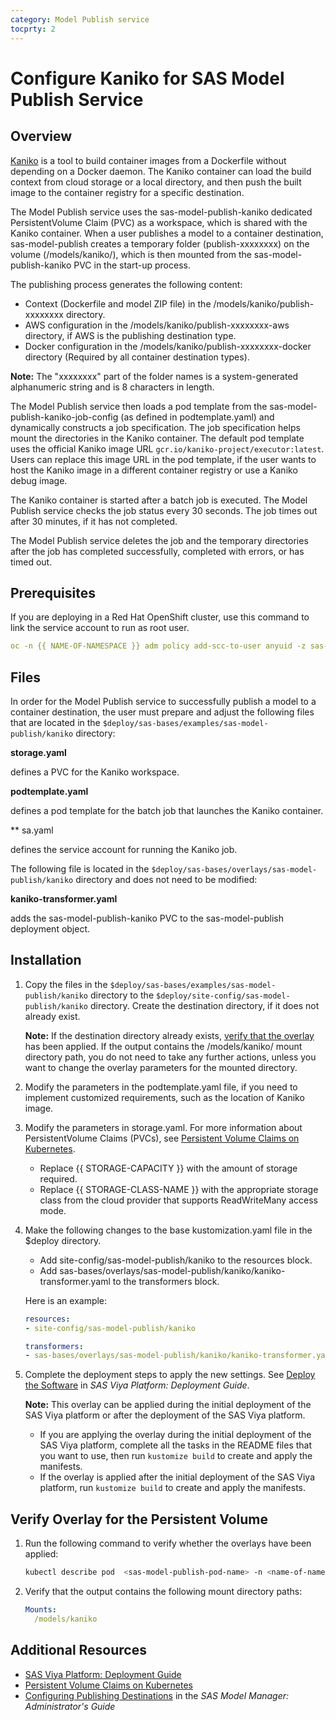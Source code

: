 ```yaml
---
category: Model Publish service
tocprty: 2
---
```


# Configure Kaniko for SAS Model Publish Service

## Overview

[Kaniko](https://github.com/GoogleContainerTools/kaniko) is a tool to build container images from a Dockerfile without depending on a Docker daemon. The Kaniko container can load the build context from cloud storage or a local directory, and then push the built image to the container registry for a specific destination.

The Model Publish service uses the sas-model-publish-kaniko dedicated PersistentVolume Claim (PVC) as a workspace, which is shared with the Kaniko container. When a user publishes a model to a container destination, sas-model-publish creates a temporary folder (publish-xxxxxxxx) on the volume (/models/kaniko/), which is then mounted from the sas-model-publish-kaniko PVC in the start-up process.

The publishing process generates the following content:

* Context (Dockerfile and model ZIP file) in the /models/kaniko/publish-xxxxxxxx directory.
* AWS configuration in the  /models/kaniko/publish-xxxxxxxx-aws directory, if AWS is the publishing destination type.
* Docker configuration in the /models/kaniko/publish-xxxxxxxx-docker directory (Required by all container destination types).

**Note:** The "xxxxxxxx" part of the folder names is a system-generated alphanumeric string and is 8 characters in length.

The Model Publish service then loads a pod template from the sas-model-publish-kaniko-job-config (as defined in podtemplate.yaml) and dynamically constructs a job specification. The job specification helps mount the directories in the Kaniko container. The default pod template uses the official Kaniko image URL `gcr.io/kaniko-project/executor:latest`. Users can replace this image URL in the pod template, if the user wants to host the Kaniko image in a different container registry or use a Kaniko debug image.

The Kaniko container is started after a batch job is executed. The Model Publish service checks the job status every 30 seconds. The job times out after 30 minutes, if it has not completed.

The Model Publish service deletes the job and the temporary directories after the job has completed successfully, completed with errors, or has timed out.

## Prerequisites

If you are deploying in a Red Hat OpenShift cluster, use this command to link the service account to run as root user.

```yaml
oc -n {{ NAME-OF-NAMESPACE }} adm policy add-scc-to-user anyuid -z sas-model-publish-kaniko
```

## Files

In order for the Model Publish service to successfully publish a model to a container destination, the user must prepare and adjust the following files that are located in the `$deploy/sas-bases/examples/sas-model-publish/kaniko` directory:

**storage.yaml**

  defines a PVC for the Kaniko workspace.

**podtemplate.yaml**

  defines a pod template for the batch job that launches the Kaniko container.

** sa.yaml

  defines the service account for running the Kaniko job.

The following file is located in the `$deploy/sas-bases/overlays/sas-model-publish/kaniko` directory and does not need to be modified:

**kaniko-transformer.yaml**

  adds the sas-model-publish-kaniko PVC to the sas-model-publish deployment object.

## Installation

1. Copy the files in the `$deploy/sas-bases/examples/sas-model-publish/kaniko` directory to the `$deploy/site-config/sas-model-publish/kaniko` directory. Create the destination directory, if it does not already exist.

   **Note:** If the destination directory already exists, [verify that the overlay](#verify-overlay-for-the-persistent-volume) has been applied. 
   If the output contains the /models/kaniko/ mount directory path, you do not need to take any further actions, unless you want to change the overlay parameters for the mounted directory.

2. Modify the parameters in the podtemplate.yaml file, if you need to implement customized requirements, such as the location of Kaniko image.

3. Modify the parameters in storage.yaml. For more information about PersistentVolume Claims (PVCs), see [Persistent Volume Claims on Kubernetes](https://kubernetes.io/docs/concepts/storage/persistent-volumes/#persistentvolumeclaims).

   * Replace {{ STORAGE-CAPACITY }} with the amount of storage required.
   * Replace {{ STORAGE-CLASS-NAME }} with the appropriate storage class from the cloud provider that supports ReadWriteMany access mode.

4. Make the following changes to the base kustomization.yaml file in the $deploy directory.

   * Add site-config/sas-model-publish/kaniko to the resources block.
   * Add sas-bases/overlays/sas-model-publish/kaniko/kaniko-transformer.yaml to the transformers block.

   Here is an example:
   
   ```yaml
   resources:
   - site-config/sas-model-publish/kaniko
   
   transformers:
   - sas-bases/overlays/sas-model-publish/kaniko/kaniko-transformer.yaml
   ```
     
5. Complete the deployment steps to apply the new settings. See [Deploy the Software](http://documentation.sas.com/?cdcId=itopscdc&cdcVersion=default&docsetId=dplyml0phy0dkr&docsetTarget=p127f6y30iimr6n17x2xe9vlt54q.htm) in _SAS Viya Platform: Deployment Guide_.

   **Note:** This overlay can be applied during the initial deployment of the SAS Viya platform or after the deployment of the SAS Viya platform.
   
   * If you are applying the overlay during the initial deployment of the SAS Viya platform, complete all the tasks in the README files that you want to use, then run `kustomize build` to create and apply the manifests. 
   * If the overlay is applied after the initial deployment of the SAS Viya platform, run `kustomize build` to create and apply the manifests.

## Verify Overlay for the Persistent Volume

1. Run the following command to verify whether the overlays have been applied:

   ```sh
   kubectl describe pod  <sas-model-publish-pod-name> -n <name-of-namespace>
   ```
   
2. Verify that the output contains the following mount directory paths:
    
   ```yaml
   Mounts:
     /models/kaniko
   ```

## Additional Resources

* [SAS Viya Platform: Deployment Guide](http://documentation.sas.com/?cdcId=itopscdc&cdcVersion=default&docsetId=dplyml0phy0dkr&docsetTarget=titlepage.htm)
* [Persistent Volume Claims on Kubernetes](https://kubernetes.io/docs/concepts/storage/persistent-volumes/#persistentvolumeclaims)
* [Configuring Publishing Destinations](http://documentation.sas.com/?cdcId=mdlmgrcdc&cdcVersion=default&docsetId=mdlmgrag&docsetTarget=n0x0rvwqs9lvpun16sfdqoff4tsk.htm) in the _SAS Model Manager: Administrator's Guide_
